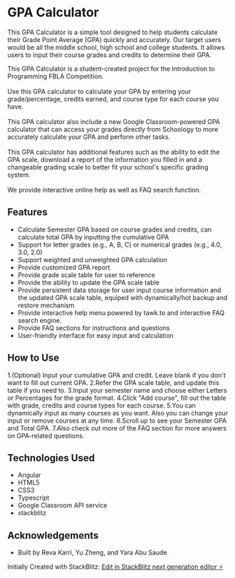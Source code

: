 # GPA Calculator

This GPA Calculator is a simple tool designed to help students calculate their Grade Point Average (GPA) quickly and accurately. Our target users would be all the middle school, high school and college students. 
It allows users to input their course grades and credits to determine their GPA.

This GPA Calculator is a student-created project for the Introduction to Programming FBLA Competition. 
      <br>
      <br>
      Use this GPA calculator to calculate your GPA by entering your grade/percentage, credits earned, and course type for each course you have. 
      <br>
      <br>
      This GPA calculator also include a new Google Classroom-powered GPA calculator that can access your grades directly from Schoology to more accurately calculate your GPA and perform other tasks.
      <br>
      <br>
      This GPA calculator has additional features such as the ability to edit the GPA scale, download a report of the information you filled in and a changeable grading scale to better fit your school's specific grading system.
      <br>
      <br>
      We provide interactive online help as well as FAQ search function.

## Features

- Calculate Semester GPA based on course grades and credits, can calculate total GPA by inputting the cumulative GPA
- Support for letter grades (e.g., A, B, C) or numerical grades (e.g., 4.0, 3.0, 2.0)
- Support weighted and unweighted GPA calculation
- Provide customized GPA report
- Provide grade scale table for user to reference
- Provide the ability to update the GPA scale table
- Provide persistent data storage for user input course information and the updated GPA scale table, equiped with dynamically/hot backup and restore mechanism
- Provide interactive help menu powered by tawk.to and interactive FAQ search engine.
- Provide FAQ sections for instructions and questions 
- User-friendly interface for easy input and calculation


## How to Use


1.(Optional) Input your cumulative GPA and credit. Leave blank if you don't want to fill out current GPA.
2.Refer the GPA scale table, and update this table if you need to.
3.Input your semester name and choose either Letters or Percentages for the grade format.
4.Click "Add course", fill out the table with grade, credits and course types for each course.
5.You can dynamically input as many courses as you want. Also you can change your input or remove courses at any time.
6.Scroll up to see your Semester GPA and Total GPA.
7.Also check out more of the FAQ section for more answers on GPA-related questions.

## Technologies Used

- Angular
- HTML5
- CSS3
- Typescript
- Google Classroom API service
- stackblitz


## Acknowledgements

- Built by Reva Karri, Yu Zheng, and Yara Abu Saude.

Initially Created with StackBlitz:
[Edit in StackBlitz next generation editor ⚡️](https://stackblitz.com/~/github.com/Little6thingys/FBLA_IntroToProgramming_GPACalc)